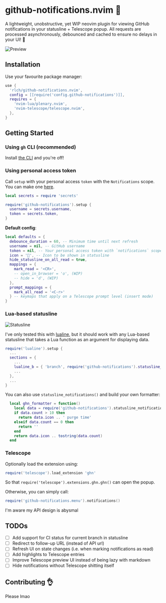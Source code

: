# github-notifications.nvim :bell:

A lightweight, unobstructive, yet WIP neovim plugin for viewing GitHub notifications in your statusline + Telescope popup. 
All requests are processed asynchronously, debounced and cached to ensure no delays in your UI! :rocket:

![Preview](https://imgur.com/F6CzZ8O.png)

## Installation

Use your favourite package manager:

```lua
use {
  'rlch/github-notifications.nvim',
  config = [[require('config.github-notifications')]],
  requires = {
    'nvim-lua/plenary.nvim',
    'nvim-telescope/telescope.nvim',
  },
}
```

## Getting Started

### Using `gh` CLI (recommended)

Install [the CLI](https://github.com/cli/cli) and you're off!


### Using personal access token

Call `setup` with your personal access `token` with the `Notifications` scope. You can make one [here](https://github.com/settings/tokens).

```lua
local secrets = require 'secrets'

require('github-notifications').setup {
  username = secrets.username,
  token = secrets.token,
}
```


**Default config**:

```lua
local defaults = {
  debounce_duration = 60, -- Minimum time until next refresh
  username = nil, -- GitHub username
  token = nil, -- Your personal access token with `notifications` scope
  icon = '', -- Icon to be shown in statusline
  hide_statusline_on_all_read = true,
  mappings = {
    mark_read = '<CR>',
    -- open_in_browser = 'o', (WIP)
    -- hide = 'd', (WIP)
  },
  prompt_mappings = {
    mark_all_read = '<C-r>'
  } -- keymaps that apply on a Telescope prompt level (insert mode)
}
```

### Lua-based statusline 

![Statusline](https://imgur.com/4JAnmvE.png)

I've only tested this with [lualine](https://github.com/hoob3rt/lualine.nvim), but it should work with any Lua-based statusline that takes a Lua function as an argument for displaying data.

```lua
require('lualine').setup {
  ...
  sections = {
    ...
    lualine_b = { 'branch', require('github-notifications').statusline_notification_count },
    ...
  },
  ...
}
```

You can also use `statusline_notifications()` and build your own formatter:

```lua
  local ghn_formatter = function()
    local data = require('github-notifications').statusline_notifications()
    if data.count > 10 then
      return data.icon .. ' purge time'
    elseif data.count == 0 then
      return ''
    end
    return data.icon .. tostring(data.count)
  end
```


### Telescope

Optionally load the extension using:

```lua
require('telescope').load_extension 'ghn'
```

So that `require('telescope').extensions.ghn.ghn()` can open the popup.

Otherwise, you can simply call:

```lua
require('github-notifications.menu').notifications()
```

I'm aware my API design is abysmal

## TODOs

- [ ] Add support for CI status for current branch in statusline
- [ ] Redirect to follow-up URL (instead of API url)
- [ ] Refresh UI on state changes (i.e. when marking notifications as read)
- [ ] Add highlights to Telescope entries
- [ ] Improve Telescope preview UI instead of being lazy with markdown
- [ ] Hide notifications without Telescope shitting itself

## Contributing :ok_hand:

Please lmao
